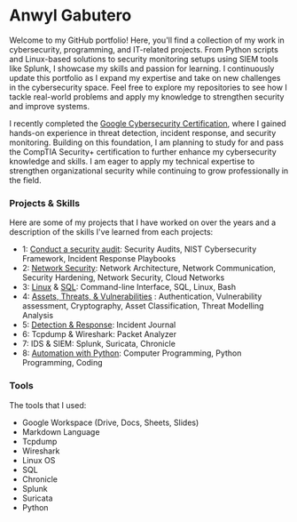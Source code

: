 # Anwyl Gabutero
Welcome to my GitHub portfolio! Here, you'll find a collection of my work in cybersecurity, programming, and IT-related projects. From Python scripts and Linux-based solutions to security monitoring setups using SIEM tools like Splunk, I showcase my skills and passion for learning. I continuously update this portfolio as I expand my expertise and take on new challenges in the cybersecurity space. Feel free to explore my repositories to see how I tackle real-world problems and apply my knowledge to strengthen security and improve systems.

I recently completed the <a href ="https://github.com/anwylg/Certification/blob/main/Certifcation.pdf">Google Cybersecurity Certification</a>, where I gained hands-on experience in threat detection, incident response, and security monitoring. Building on this foundation, I am planning to study for and pass the CompTIA Security+ certification to further enhance my cybersecurity knowledge and skills. I am eager to apply my technical expertise to strengthen organizational security while continuing to grow professionally in the field.

### Projects & Skills
Here are some of my projects that I have worked on over the years and a description of the skills I've learned from each projects:

* 1: <a href="https://github.com/anwylg/Conduct-a-Security-Audit">Conduct a security audit</a>: Security Audits, NIST Cybersecurity Framework, Incident Response Playbooks
* 2: <a href="https://github.com/anwylg/Network-Security">Network Security</a>: Network Architecture, Network Communication, Security Hardening, Network Security, Cloud Networks
* 3: <a href="https://github.com/anwylg/Linux-SQL/blob/main/File%20Permissions%20Project.pdf">Linux</a> & <a href="https://github.com/anwylg/Linux-SQL">SQL</a>: Command-line Interface, SQL, Linux, Bash
* 4: <a href="https://github.com/anwylg/Assets-Threats-Vulnerabilities">Assets, Threats, & Vulnerabilities</a> : Authentication,  Vulnerability assessment, Cryptography, Asset Classification, Threat Modelling Analysis
* 5: <a href="https://github.com/anwylg/Detection-Response">Detection & Response</a>: Incident Journal
* 6: Tcpdump & Wireshark: Packet Analyzer
* 7: IDS & SIEM: Splunk, Suricata, Chronicle
* 8: <a href="https://github.com/anwylg/Automation-with-Python">Automation with Python</a>: Computer Programming, Python Programming, Coding

### Tools 
The tools that I used: 
* Google Workspace (Drive, Docs, Sheets, Slides)
* Markdown Language 
* Tcpdump
* Wireshark
* Linux OS
* SQL
* Chronicle
* Splunk
* Suricata
* Python 

